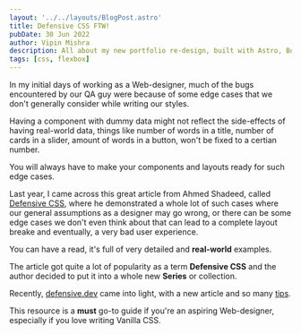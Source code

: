 ```yaml
---
layout: '../../layouts/BlogPost.astro'
title: Defensive CSS FTW!
pubDate: 30 Jun 2022
author: Vipin Mishra
description: All about my new portfolio re-design, built with Astro, Bootstrap, SASS + Open Props.
tags: [css, flexbox]
---
```


In my initial days of working as a Web-designer, much of the bugs encountered by our QA guy were because of some edge cases that we don't generally consider while writing our styles.

Having a component with dummy data might not reflect the side-effects of having real-world data, things like number of words in a title, number of cards in a slider, amount of words in a button, won't be fixed to a certian number.

You will always have to make your components and layouts ready for such edge cases.

Last year, I came across this great article from Ahmed Shadeed, called [Defensive CSS](https://ishadeed.com/article/defensive-css/), where he demonstrated a whole lot of such cases where our general assumptions as a designer may go wrong, or there can be some edge cases we don't even think about that can lead to a complete layout breake and eventually, a very bad user experience.

You can have a read, it's full of very detailed and **real-world** examples.

The article got quite a lot of popularity as a term **Defensive CSS** and the author decided to put it into a whole new **Series** or collection.

Recently, [defensive.dev](https://defensivecss.dev/) came into light, with a new article and so many [tips](https://defensivecss.dev/tips).

This resource is a **must** go-to guide if you're an aspiring Web-designer, especially if you love writing Vanilla CSS.
